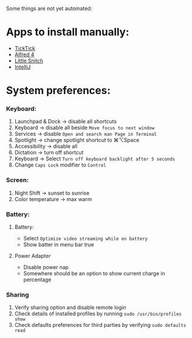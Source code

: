 
Some things are not yet automated:

# Apps to install manually:
- [TickTick](https://apps.apple.com/us/app/ticktick-to-do-list-remind/id966085870)
- [Alfred 4](https://www.alfredapp.com)
- [Little Snitch](https://www.obdev.at/)
- [IntelliJ](https://www.jetbrains.com)

# System preferences:

### Keyboard:
[comment]: <> (google for AppleSymbolicHotKeys)
1. Launchpad & Dock -> disable all shortcuts
2. Keyboard -> disable all beside `Move focus to next window`
3. Services -> disable `Open and search man Page in Terminal`
4. Spotlight -> change spotlight shortcut to ⌘⌥Space
5. Accessibility -> disable all
6. Dictation -> turn off shortcut
7. Keyboard -> Select `Turn off keyboard backlight after 5 seconds`
8. Change `Caps Lock` modifier to `Control`

### Screen:
1. Night Shift -> sunset to sunrise
2. Color temperature -> max warm

### Battery:
1. Battery:
   - Select `Optimize video streaming while on battery`
   - Show batter in menu bar true

2. Power Adapter
   - Disable power nap
   - Somewhere should be an option to show current charge in percentage

### Sharing
1. Verify sharing option and disable remote login
2. Check details of installed profiles by running `sudo /usr/bin/profiles show`
3. Check defaults preferences for third parties by verifying `sudo defaults read`

